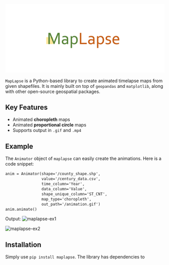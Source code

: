 ![maplapse-logo](https://raw.githubusercontent.com/souravbhadra/maplapse/master/docs/images/logo.gif)

`MapLapse` is a Python-based library to create animated timelapse maps from given shapefiles. It is mainly built on top of `geopandas` and `matplotlib`, along with other open-source geospatial packages.

## Key Features
- Animated **choropleth** maps
- Animated **proportional circle** maps
- Supports output in `.gif` and `.mp4`

## Example
The `Animator` object of `maplapse` can easily create the animations. Here is a code snippet:

```
anim = Animator(shape='/county_shape.shp',
                value='/century_data.csv',
                time_column='Year',
                data_column='Value',
                shape_unique_column='ST_CNT',
                map_type='choropleth',
                out_path='/animation.gif')
anim.animate()
```
Output:
![maplapse-ex1](https://raw.githubusercontent.com/souravbhadra/maplapse/master/docs/images/corn_yield.gif)

![maplapse-ex2](https://raw.githubusercontent.com/souravbhadra/maplapse/master/docs/images/covid.gif)

## Installation
Simply use `pip install maplapse`. The library has dependencies to 





